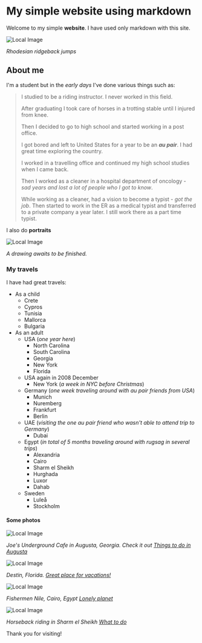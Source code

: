 # My simple website using markdown

Welcome to my simple **website**. I have used only markdown with this site.

![Local Image](assets/images/IMG_2777.JPG)

_Rhodesian ridgeback jumps_

## About me

I'm a student but in the *early days* I've done various things such as:

> I studied to be a riding instructor. I never worked in this field.
>
> After graduating I took care of horses in a trotting stable until I injured from knee.
>
> Then I decided to go to high school and started working in a post office.
>
> I got bored and left to United States for a year to be an ***au pair***. I had great time exploring the country.
>
> I worked in a travelling office and continued my high school studies when I came back.
>
> Then I worked as a cleaner in a hospital department of oncology - _sad years and lost a lot of people who I got to know_.
>
> While working as a cleaner, had a vision to become a typist - _got the job_. Then started to work in the ER as a medical typist and transferred to a private company a year later. I still work there as a part time typist.

I also do **portraits**

![Local Image](assets/images/IMG_2786.JPG)

_A drawing awaits to be finished._

### My travels

I have had great travels:

- As a child
    - Crete
    - Cypros
    - Tunisia
    - Mallorca
    - Bulgaria
- As an adult
    - USA (_one year here_)
        - North Carolina
        - South Carolina
        - Georgia
        - New York
        - Florida
    - USA again in 2008 December
        - New York (_a week in NYC before Christmas_)
    - Germany (_one week traveling around with au pair friends from USA_)
        - Munich
        - Nuremberg
        - Frankfurt
        - Berlin
    - UAE (_visiting the one au pair friend who wasn't able to attend trip to Germany_)
        - Dubai
    - Egypt (_in total of 5 months traveling around with rugsag in several trips_)
        - Alexandria
        - Cairo
        - Sharm el Sheikh
        - Hurghada
        - Luxor
        - Dahab
    - Sweden
        - Luleå
        - Stockholm

#### Some photos

![Local Image](assets/images/IMG_2778.JPG)

_Joe's Underground Cafe in Augusta, Georgia. Check it out *[Things to do in Augusta](https://www.visitaugusta.com/listing/joes-underground/268/)*_

![Local Image](assets/images/IMG_2779.JPG)

_Destin, Florida. *[Great place for vacations!](https://destinflorida.com/)*_

![Local Image](assets/images/IMG_2780.JPG)

_Fishermen Nile, Cairo, Egypt *[Lonely planet](https://www.lonelyplanet.com/egypt/)*_

![Local Image](assets/images/IMG_2782.JPG)

_Horseback riding in Sharm el Sheikh *[What to do](https://www.getyourguide.fi/-l408/?cmp=ga&cq_src=google_ads&cq_cmp=15511527251&cq_con=131277736536&cq_term=sharm+el+sheikh+what+to+do&cq_med=&cq_plac=&cq_net=g&cq_pos=&cq_plt=gp&campaign_id=15511527251&adgroup_id=131277736536&target_id=kwd-40262766293&loc_physical_ms=1005742&match_type=e&ad_id=628328735234&keyword=sharm+el+sheikh+what+to+do&ad_position=&feed_item_id=&placement=&device=c&partner_id=CD951&gclid=Cj0KCQjwm66pBhDQARIsALIR2zCOxjlJNoZ7JvaVu-CY-W4bgfEJF9dw5ANPWkrelVuuAfoYfey9Wy4aAlf5EALw_wcB&visitor-id=F7J9PL6IG89ANB1RJHIVFVSFQGOV1OPJ&locale_autoredirect_optout=true)*_

Thank you for visiting!

